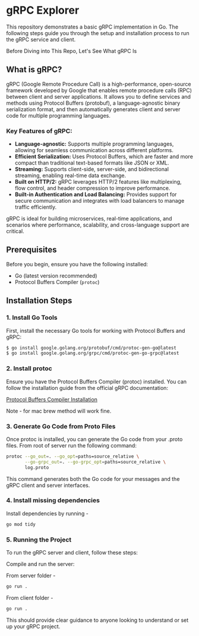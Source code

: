 # gRPC Explorer

This repository demonstrates a basic gRPC implementation in Go. The following steps guide you through the setup and installation process to run the gRPC service and client.

Before Diving into This Repo, Let's See What gRPC Is

## What is gRPC?

gRPC (Google Remote Procedure Call) is a high-performance, open-source framework developed by Google that enables remote procedure calls (RPC) between client and server applications. It allows you to define services and methods using Protocol Buffers (protobuf), a language-agnostic binary serialization format, and then automatically generates client and server code for multiple programming languages.

### Key Features of gRPC:
- **Language-agnostic:** Supports multiple programming languages, allowing for seamless communication across different platforms.
- **Efficient Serialization:** Uses Protocol Buffers, which are faster and more compact than traditional text-based formats like JSON or XML.
- **Streaming:** Supports client-side, server-side, and bidirectional streaming, enabling real-time data exchange.
- **Built on HTTP/2:** gRPC leverages HTTP/2 features like multiplexing, flow control, and header compression to improve performance.
- **Built-in Authentication and Load Balancing:** Provides support for secure communication and integrates with load balancers to manage traffic efficiently.

gRPC is ideal for building microservices, real-time applications, and scenarios where performance, scalability, and cross-language support are critical.


## Prerequisites

Before you begin, ensure you have the following installed:

- Go (latest version recommended)
- Protocol Buffers Compiler (`protoc`)

## Installation Steps

### 1. Install Go Tools

First, install the necessary Go tools for working with Protocol Buffers and gRPC:

```bash
$ go install google.golang.org/protobuf/cmd/protoc-gen-go@latest
$ go install google.golang.org/grpc/cmd/protoc-gen-go-grpc@latest
```

### 2. Install protoc
Ensure you have the Protocol Buffers Compiler (protoc) installed. You can follow the installation guide from the official gRPC documentation:

[Protocol Buffers Compiler Installation](https://grpc.io/docs/protoc-installation/)

Note - for mac brew method will work fine.

### 3. Generate Go Code from Proto Files
Once protoc is installed, you can generate the Go code from your .proto files. From root of server run the following command:

```bash
protoc --go_out=. --go_opt=paths=source_relative \
       --go-grpc_out=. --go-grpc_opt=paths=source_relative \
       log.proto
```
This command generates both the Go code for your messages and the gRPC client and server interfaces.


### 4. Install missing dependencies
Install dependencies by running - 
```bash
go mod tidy
```


### 5. Running the Project
To run the gRPC server and client, follow these steps:

Compile and run the server:

From server folder - 
```bash
go run .
```

From client folder - 
```bash
go run .
```

This should provide clear guidance to anyone looking to understand or set up your gRPC project.